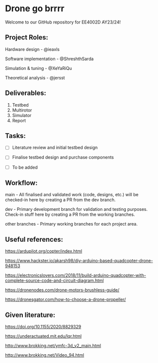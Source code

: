 # Drone go brrrr

Welcome to our GitHub repository for EE4002D AY23/24!


## Project Roles:
Hardware design         - @ieaxls

Software implementation - @ShreshthSarda

Simulation & tuning     - @XeYaRiQu

Theoretical analysis    - @jersst


## Deliverables:
1. Testbed
2. Multirotor
3. Simulator
4. Report


## Tasks:
- [ ] Literature review and initial testbed design
- [ ] Finalise testbed design and purchase components
- [ ] To be added


## Workflow:
main - All finalised and validated work (code, designs, etc.) will be checked-in here by creating a PR from the dev branch.

dev - Primary development branch for validation and testing purposes. Check-in stuff here by creating a PR from the working branches.

other branches - Primary working branches for each project area.


## Useful references:
https://ardupilot.org/copter/index.html

https://www.hackster.io/akarsh98/diy-arduino-based-quadcopter-drone-948153

https://electronicslovers.com/2018/11/build-arduino-quadcopter-with-complete-source-code-and-circuit-diagram.html

https://dronenodes.com/drone-motors-brushless-guide/

https://dronesgator.com/how-to-choose-a-drone-propeller/


## Given literature:
https://doi.org/10.1155/2020/8829329

https://underactuated.mit.edu/lqr.html

http://www.brokking.net/ymfc-3d_v2_main.html

http://www.brokking.net/Video_94.html

